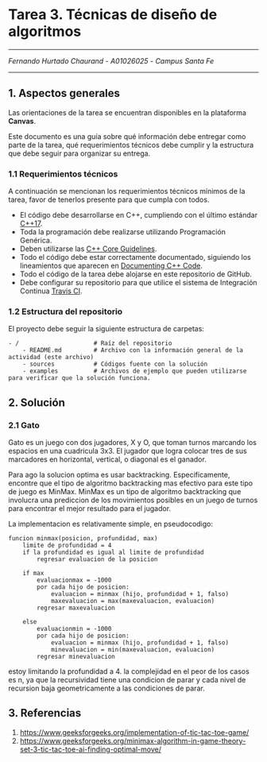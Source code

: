 # Tarea 3. Técnicas de diseño de algoritmos

---

*Fernando Hurtado Chaurand* - *A01026025* - *Campus Santa Fe*

---
## 1. Aspectos generales

Las orientaciones de la tarea se encuentran disponibles en la plataforma **Canvas**.

Este documento es una guía sobre qué información debe entregar como parte de la tarea, qué requerimientos técnicos debe cumplir y la estructura que debe seguir para organizar su entrega.


### 1.1 Requerimientos técnicos

A continuación se mencionan los requerimientos técnicos mínimos de la tarea, favor de tenerlos presente para que cumpla con todos.

* El código debe desarrollarse en C++, cumpliendo con el último estándar [C++17](https://isocpp.org/std/the-standard).
* Toda la programación debe realizarse utilizando Programación Genérica.
* Deben utilizarse las [C++ Core Guidelines](https://github.com/isocpp/CppCoreGuidelines/blob/master/CppCoreGuidelines.md).
* Todo el código debe estar correctamente documentado, siguiendo los lineamientos que aparecen en [Documenting C++ Code](https://developer.lsst.io/cpp/api-docs.html).
* Todo el código de la tarea debe alojarse en este repositorio de GitHub.
* Debe configurar su repositorio para que utilice el sistema de Integración Continua [Travis CI](https://travis-ci.org/).

### 1.2 Estructura del repositorio

El proyecto debe seguir la siguiente estructura de carpetas:
```
- / 			        # Raíz del repositorio
    - README.md			# Archivo con la información general de la actividad (este archivo)
    - sources  			# Códigos fuente con la solución
    - examples			# Archivos de ejemplo que pueden utilizarse para verificar que la solución funciona.
```

## 2. Solución

### 2.1 Gato
Gato es un juego con dos jugadores, X y O, que toman turnos marcando los espacios en una cuadricula 3x3. El jugador que logra colocar tres de sus marcadores en horizontal, vertical, o diagonal es el ganador. 

Para ago la solucion optima es usar backtracking. Especificamente, encontre que el tipo de algoritmo backtracking mas efectivo para este tipo de juego es MinMax. MinMax es un tipo de algoritmo backtracking que involucra una prediccion de los movimientos posibles en un juego de turnos para encontrar el mejor resultado para el jugador.

La implementacion es relativamente simple, en pseudocodigo:
```
funcion minmax(posicion, profundidad, max)
	limite de profundidad = 4
	if la profundidad es igual al limite de profundidad
		regresar evaluacion de la posicion
	
	if max
		evaluacionmax = -1000
		por cada hijo de posicion:
			evaluacion = minmax (hijo, profundidad + 1, falso)
			maxevaluacion = max(maxevaluacion, evaluacion)
		regresar maxevaluacion

	else
		evaluacionmin = -1000
		por cada hijo de posicion:
			evaluacion = minmax (hijo, profundidad + 1, falso)
			minevaluacion = min(maxevaluacion, evaluacion)
		regresar minevaluacion

```
estoy limitando la profundidad a 4.
la complejidad en el peor de los casos es n, ya que la recursividad tiene una condicion de parar y cada nivel de recursion baja geometricamente a las condiciones de parar. 
	
 
## 3. Referencias

1. https://www.geeksforgeeks.org/implementation-of-tic-tac-toe-game/
2. https://www.geeksforgeeks.org/minimax-algorithm-in-game-theory-set-3-tic-tac-toe-ai-finding-optimal-move/


